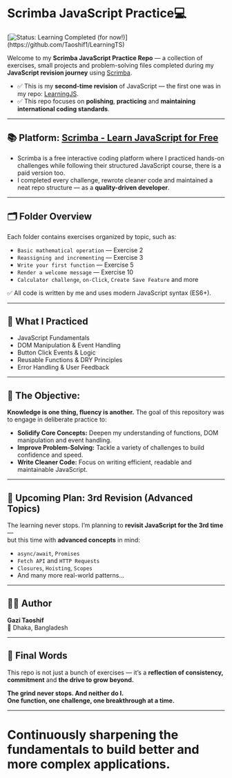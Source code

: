 # Scrimba JavaScript Practice💻
[![Status: Learning Completed (for now!)](https://img.shields.io/badge/Status-Learning%20Completed%20(for%20now!)-brightgreen.svg?style=for-the-badge)](https://github.com/Taoshif1/LearningTS)

Welcome to my **Scrimba JavaScript Practice Repo** — a collection of exercises, small projects and problem-solving files completed during my **JavaScript revision journey** using [Scrimba](https://scrimba.com/).

- ✅ This is my **second-time revision** of JavaScript — the first one was in my repo: [LearningJS](https://github.com/Taoshif1/LearningJS).  
- ✅ This repo focuses on **polishing**, **practicing** and **maintaining international coding standards**.

---

## 📚 Platform: [Scrimba - Learn JavaScript for Free](https://scrimba.com)

- Scrimba is a free interactive coding platform where I practiced hands-on challenges while following their structured JavaScript course, there is a paid version too.  
- I completed every challenge, rewrote cleaner code and maintained a neat repo structure — as a **quality-driven developer**.

---

## 🗂️ Folder Overview

Each folder contains exercises organized by topic, such as:

- `Basic mathematical operation` — Exercise 2  
- `Reassigning and incrementing` — Exercise 3  
- `Write your first function` — Exercise 5  
- `Render a welcome message` — Exercise 10  
- `Calculator challenge`, `on-Click`, `Create Save Feature` and more

✅ All code is written by me and uses modern JavaScript syntax (ES6+).

---

## 🧠 What I Practiced

- JavaScript Fundamentals
- DOM Manipulation & Event Handling
- Button Click Events & Logic
- Reusable Functions & DRY Principles
- Error Handling & User Feedback

---
## 🎯 The Objective:

**Knowledge is one thing, fluency is another.** The goal of this repository was to engage in deliberate practice to:

- **Solidify Core Concepts:** Deepen my understanding of functions, DOM manipulation and event handling.
- **Improve Problem-Solving:** Tackle a variety of challenges to build confidence and speed.
- **Write Cleaner Code:** Focus on writing efficient, readable and maintainable JavaScript.

---

## 🔁 Upcoming Plan: **3rd Revision (Advanced Topics)**

The learning never stops. I’m planning to **revisit JavaScript for the 3rd time** —  
but this time with **advanced concepts** in mind:

- `async/await`, `Promises`
- `Fetch API` and `HTTP Requests`
- `Closures`, `Hoisting`, `Scopes`
- And many more real-world patterns...

---

## 🙋‍♂️ Author

**Gazi Taoshif**  
📍 Dhaka, Bangladesh  

---

## 💬 Final Words

This repo is not just a bunch of exercises — it’s a **reflection of consistency, commitment** and **the drive to grow beyond.** 

**The grind never stops. And neither do I.**  
**One function, one challenge, one breakthrough at a time.**

---

# **Continuously sharpening the fundamentals to build better and more complex applications.**

